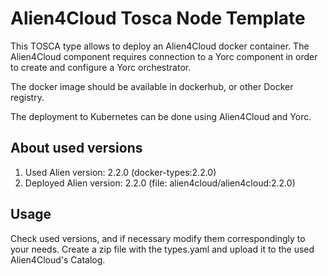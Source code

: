 # Alien4Cloud Tosca Node Template

This TOSCA type allows to deploy an Alien4Cloud docker container.
The Alien4Cloud component requires connection to a Yorc component in order to create and configure a Yorc orchestrator.

The docker image should be available in dockerhub, or other Docker registry.

The deployment to Kubernetes can be done using Alien4Cloud and Yorc.

## About used versions

1. Used Alien version: 2.2.0 (docker-types:2.2.0)
2. Deployed Alien version: 2.2.0 (file: alien4cloud/alien4cloud:2.2.0)

## Usage

Check used versions, and if necessary modify them correspondingly to your needs.
Create a zip file with the types.yaml and upload it to the used Alien4Cloud's Catalog.

